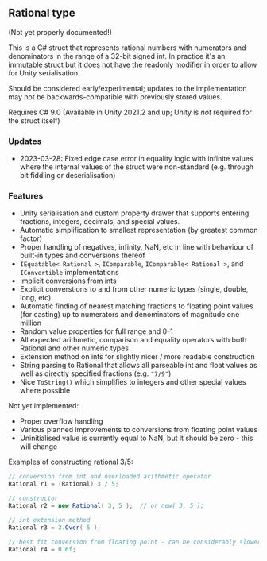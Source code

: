 ## Rational type ##

(Not yet properly documented!)

This is a C# struct that represents rational numbers with numerators and denominators in the range of a 32-bit signed int. In practice it's an immutable struct but it does not have the readonly modifier in order to allow for Unity serialisation.

Should be considered early/experimental; updates to the implementation may not be backwards-compatible with previously stored values.

Requires C# 9.0 (Available in Unity 2021.2 and up; Unity is *not* required for the struct itself)


### Updates ###

- 2023-03-28: Fixed edge case error in equality logic with infinite values where the internal values of the struct were non-standard (e.g. through bit fiddling or deserialisation)


### Features ###

- Unity serialisation and custom property drawer that supports entering fractions, integers, decimals, and special values.
- Automatic simplification to smallest representation (by greatest common factor)
- Proper handling of negatives, infinity, NaN, etc in line with behaviour of built-in types and conversions thereof
- `IEquatable< Rational >`, `IComparable`, `IComparable< Rational >`, and `IConvertible` implementations
- Implicit conversions from ints
- Explicit converstions to and from other numeric types (single, double, long, etc)
- Automatic finding of nearest matching fractions to floating point values (for casting) up to numerators and denominators of magnitude one million
- Random value properties for full range and 0-1
- All expected arithmetic, comparison and equality operators with both Rational and other numeric types
- Extension method on ints for slightly nicer / more readable construction
- String parsing to Rational that allows all parseable int and float values as well as directly specified fractions (e.g. `"7/9"`)
- Nice `ToString()` which simplifies to integers and other special values where possible

Not yet implemented:
- Proper overflow handling
- Various planned improvements to conversions from floating point values
- Uninitialised value is currently equal to NaN, but it should be zero - this will change


Examples of constructing rational 3/5:

```cs
// conversion from int and overloaded arithmetic operator
Rational r1 = (Rational) 3 / 5; 

// constructor
Rational r2 = new Rational( 3, 5 );  // or new( 3, 5 );

// int extension method
Rational r3 = 3.Over( 5 );

// best fit conversion from floating point - can be considerably slower depending on value
Rational r4 = 0.6f; 
```